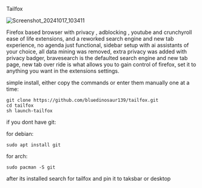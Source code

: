 Tailfox

![Screenshot_20241017_103411](https://github.com/user-attachments/assets/69f02806-ff52-438c-b91d-1c688b46e112)


Firefox based browser with privacy , adblocking , youtube and crunchyroll ease of life extensions, and a reworked search engine and new tab experience, no agenda just functional, sidebar setup with ai assistants of your choice, all data mining was removed, extra privacy was added with privacy badger, bravesearch is the defaulted search engine and new tab page, new tab over ride is what allows you to gain control of firefox, set it to anything you want in the extensions settings.

simple install, either copy the commands or enter them manually one at a time:

```
git clone https://github.com/bluedinosaur139/tailfox.git
cd tailfox
sh launch-tailfox
```

if you dont have git:

for debian:

```
sudo apt install git
```

for arch:

```
sudo pacman -S git
```

after its installed search for tailfox and pin it to taksbar or desktop
